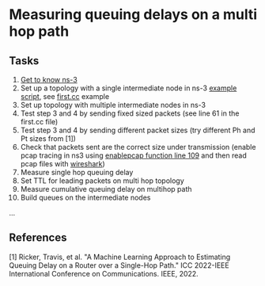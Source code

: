# Measuring queuing delays on a multi hop path

## Tasks

1. [Get to know ns-3](https://www.nsnam.org/documentation/)  
2. Set up a topology with a single intermediate node in ns-3  [example script](https://www.nsnam.org/docs/release/3.39/tutorial/html/conceptual-overview.html#a-first-ns-3-script), see [first.cc](https://www.nsnam.org/docs/release/3.19/doxygen/first_8cc_source.html) example        
4. Set up topology with multiple intermediate nodes in ns-3  
5. Test step 3 and 4 by sending fixed sized packets (see line 61 in the first.cc file)
6. Test step 3 and 4 by sending different packet sizes  (try different Ph and Pt sizes from [1])
7. Check that packets sent are the correct size under transmission (enable pcap tracing in ns3 using [enablepcap function line 109](https://www.nsnam.org/docs/release/3.19/doxygen/second_8cc_source.html) and then read pcap files with [wireshark](https://www.wireshark.org))
8. Measure single hop queuing delay
9. Set TTL for leading packets on multi hop topology
10. Measure cumulative queuing delay on multihop path
11. Build queues on the intermediate nodes  

...

## References

[1] Ricker, Travis, et al. "A Machine Learning Approach to Estimating Queuing Delay on a Router over a Single-Hop Path." ICC 2022-IEEE International Conference on Communications. IEEE, 2022.
